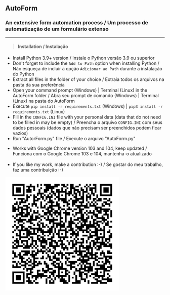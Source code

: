 ## AutoForm<br />
### An extensive form automation process / Um processo de automatização de um formulário extenso
----
> #### Installation / Instalação
- Install Python 3.9+ version / Instale o Python versão 3.9 ou superior
- Don't forget to include the `Add to Path` option when installing Python / Não esqueça de incluir a opção `Adicionar ao Path` durante a instalação do Python
- Extract all files in the folder of your choice / Extraia todos os arquivos na pasta da sua preferência
- Open your command prompt (Windows) | Terminal (Linux) in the AutoForm folder / Abra seu prompt de comando (Windows) | Terminal (Linux) na pasta do AutoForm
- Execute `pip install -r requirements.txt` (Windows) | `pip3 install -r requirements.txt` (Linux)
- Fill in the `CONFIG.INI` file with your personal data (data that do not need to be filled in may be empty) / Preencha o arquivo `CONFIG.INI` com seus dados pessoais (dados que não precisam ser preenchidos podem ficar vazios)
- Run "AutorForm.py" file / Execute o arquivo "AutoForm.py"

* Works with Google Chrome version 103 and 104, keep updated / Funciona com o Google Chrome 103 e 104, mantenha-o atualizado 
<br><br>
* If you like my work, make a contribution :-) / Se gostar do meu trabalho, faz uma contribuição :-)

![Screenshot](images/qr_rafaelgioffi_small.png)